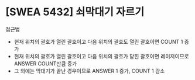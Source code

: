 # [SWEA 5432] 쇠막대기 자르기

접근법

- 현재 위치의 괄호가 열린 괄호이고 다음 위치의 괄호도 열린 괄호이면 COUNT 1 증가
- 현재 위치의 괄호가 열린 괄호이고 다음 위치의 괄호가 닫힌 괄호이면 레이저이므로 ANSWER COUNT만큼 증가
- 그 외에는 막대기가 끝난 경우이므로 ANSWER 1 증가, COUNT 1 감소
